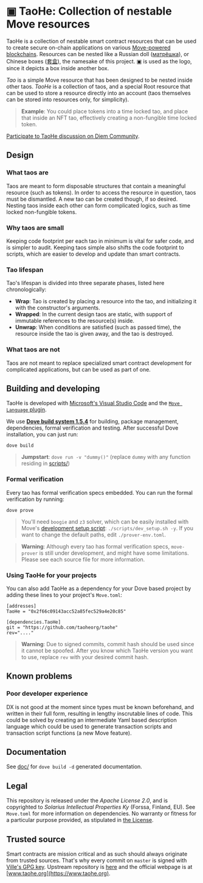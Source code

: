 # ▣ TaoHe: Collection of nestable Move resources
TaoHe is a collection of nestable smart contract resources that can be used to create secure on-chain applications on various [Move-powered blockchains](https://github.com/MystenLabs/awesome-move#move-powered-blockchains). Resources can be nested like a Russian doll ([матрёшка](https://en.wikipedia.org/wiki/Matryoshka_doll)), or Chinese boxes ([套盒](https://en.wikipedia.org/wiki/Chinese_boxes)), the namesake of this project. ▣ is used as the logo, since it depicts a box inside another box.

*Tao* is a simple Move resource that has been designed to be nested inside other taos. *TaoHe* is a collection of taos, and a special Root resource that can be used to store a resource directly into an account (taos themselves can be stored into resources only, for simplicity).

> **Example**: You could place tokens into a time locked tao, and place that inside an NFT tao, effectively creating a non-fungible time locked token.

[Participate to TaoHe discussion on Diem Community](https://community.diem.com/t/introducing-taohe-collection-of-nestable-move-resources).

## Design
### What taos are
Taos are meant to form disposable structures that contain a meaningful resource (such as tokens). In order to access the resource in question, taos must be dismantled. A new tao can be created though, if so desired. Nesting taos inside each other can form complicated logics, such as time locked non-fungible tokens.

### Why taos are small
Keeping code footprint per each tao in minimum is vital for safer code, and is simpler to audit. Keeping taos simple also shifts the code footprint to scripts, which are easier to develop and update than smart contracts.

### Tao lifespan
Tao's lifespan is divided into three separate phases, listed here chronologically:
 * **Wrap**: Tao is created by placing a resource into the tao, and initializing it with the constructor's arguments.
 * **Wrapped**: In the current design taos are static, with support of immutable references to the resource(s) inside.
 * **Unwrap**: When conditions are satisfied (such as passed time), the resource inside the tao is given away, and the tao is destroyed.

### What taos are not
Taos are not meant to replace specialized smart contract development for complicated applications, but can be used as part of one.

## Building and developing
TaoHe is developed with [Microsoft's Visual Studio Code](https://code.visualstudio.com/) and the [`Move Language` plugin](https://marketplace.visualstudio.com/items?itemName=PontemNetwork.move-language).

We use **[Dove build system 1.5.4](https://github.com/pontem-network/move-tools/releases/tag/1.5.4)** for building, package management, dependencies, formal verification and testing. After successful Dove installation, you can just run:
```
dove build
```

> **Jumpstart**: `dove run -v "dummy()"` (replace `dummy` with any function residing in [scripts/](scripts/))

### Formal verification
Every tao has formal verification specs embedded. You can run the formal verification by running:
```
dove prove
```

> You'll need `boogie` and `z3` solver, which can be easily installed with Move's [development setup script](https://github.com/move-language/move/blob/main/scripts/dev_setup.sh): `./scripts/dev_setup.sh -y`. If you want to change the default paths, edit `./prover-env.toml`.

> **Warning**: Although every tao has formal verification specs, `move-prover` is still under development, and might have some limitations. Please see each source file for more information.

### Using TaoHe for your projects
You can also add TaoHe as a dependency for your Dove based project by adding these lines to your project's `Move.toml`:

```
[addresses]
TaoHe = "0x2f66c09143acc52a85fec529a4e20c85"

[dependencies.TaoHe]
git = "https://github.com/taoheorg/taohe"
rev="...."
```

> **Warning**: Due to signed commits, commit hash should be used since it cannot be spoofed. After you know which TaoHe version you want to use, replace `rev` with your desired commit hash.

## Known problems
### Poor developer experience
DX is not good at the moment since types must be known beforehand, and written in their full form, resulting in lengthy inscrutable lines of code. This could be solved by creating an intermediate Yaml based description language which could be used to generate transaction scripts and transaction script functions (a new Move feature).

## Documentation
See [doc/](doc/) for `dove build -d` generated documentation.

## Legal
This repository is released under the *Apache License 2.0*, and is copyrighted to *Solarius Intellectual Properties Ky* (Forssa, Finland, EU). See `Move.toml` for more information on dependencies. No warranty or fitness for a particular purpose provided, as stipulated in [the License](https://github.com/taoheorg/taohe/blob/master/LICENSE#L143).

## Trusted source
Smart contracts are mission critical and as such should always originate from trusted sources. That's why every commit on `master` is signed with [Ville's GPG key](https://keys.openpgp.org/search?q=0x49065E1275E46F96). Upstream repository is [here](https://github.com/taoheorg/taohe/) and the official webpage is at [www.taohe.org](https://www.taohe.org).